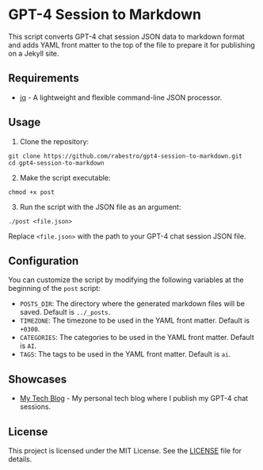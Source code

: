 # GPT-4 Session to Markdown

This script converts GPT-4 chat session JSON data to markdown format and adds YAML front matter to the top of the file to prepare it for publishing on a Jekyll site.

## Requirements

- [jq](https://stedolan.github.io/jq/) - A lightweight and flexible command-line JSON processor.

## Usage

1. Clone the repository:
```shell
git clone https://github.com/rabestro/gpt4-session-to-markdown.git
cd gpt4-session-to-markdown
```

2. Make the script executable:
```shell
chmod +x post
```

3. Run the script with the JSON file as an argument:
```shell
./post <file.json>
```
   Replace `<file.json>` with the path to your GPT-4 chat session JSON file.

## Configuration

You can customize the script by modifying the following variables at the beginning of the `post` script:

- `POSTS_DIR`: The directory where the generated markdown files will be saved. Default is `../_posts`.
- `TIMEZONE`: The timezone to be used in the YAML front matter. Default is `+0300`.
- `CATEGORIES`: The categories to be used in the YAML front matter. Default is `AI`.
- `TAGS`: The tags to be used in the YAML front matter. Default is `ai`.

## Showcases

- [My Tech Blog](https://rabestro.github.io/) - My personal tech blog where I publish my GPT-4 chat sessions.

## License

This project is licensed under the MIT License. See the [LICENSE](LICENSE) file for details.
